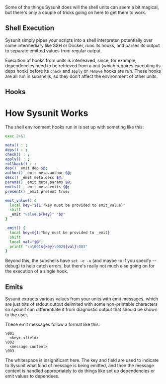 Some of the things Sysunit does will the shell units can seem a bit magical,
but there's only a couple of tricks going on here to get them to work.

## Shell Execution

Sysunit simply pipes your scripts into a shell interpreter, potentially over
some intermediary like SSH or Docker, runs its hooks, and parses its output
to separate emitted values from regular output.

Execution of hooks from units is interleaved, since, for example, dependencies
need to be retrieved from a unit (which requires executing its deps hook)
before its `check` and `apply` or `remove` hooks are run. These hooks are all
run in subshells, so they don't affect the environment of other units.

## Hooks

# How Sysunit Works

The shell environment hooks run in is set up with someting like this:

```sh
exec 2>&1

meta() : ;
deps() : ;
check() : ;
apply() : ;
rollback() : ;
dep() _emit dep $@;
author() _emit meta.author $@;
desc() _emit meta.desc $@;
params() _emit meta.params $@;
emits() _ emit meta.emits $@;
present() _emit present true;

emit_value() {
  local key="${1:?key must be provided to emit_value}"
  shift
  _emit "value.${key}" "$@"
}

_emit() {
  local key=${1:?key must be provided to _emit}
  shift
  local val="$@";
  printf "\n\001${key}\002${val}\003"
}
```

Beyond this, the subshells have `set -e -u` (and maybe -x if you specify --debug) to
help catch errors, but there's really not much else going on for the execution of a single
hook. 

## Emits

Sysunit extracts various values from your units with emit messages, which are just
bits of stdout output delimited with some non-printable characters so sysunit
can differentiate it from diagnostic output that should be shown to the user.

These emit messages follow a format like this:

```
\001
  <key>.<field>
\002
  <message content>
\003
```

The whitespace is insignificant here. The key and field are used to indicate to
Sysunit what kind of message is being emitted, and then the message content is
handled appropriately to do things like set up dependencies or emit values to
dependees.
